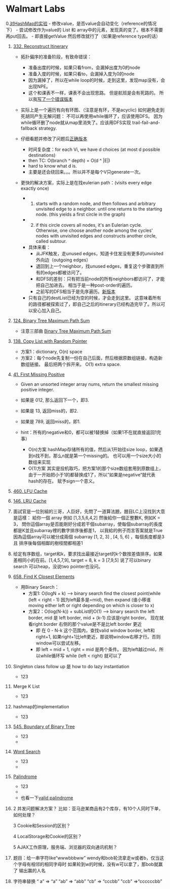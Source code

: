 # Walmart Labs
0.[对HashMap的实验](./HashMapExperiment.java)
    - 修改value，是否value会自动变化（reference的情况下）
        - 尝试修改作为value的 List 和 array中的元素，发现真的变了。根本不需要再put回去。
    - 即直接getValue 然后修改就行了（如果是reference type的话）

1. [332. Reconstruct Itinerary](https://leetcode.com/problems/reconstruct-itinerary/)
    - 拓扑偏序的准备阶段，有致命错误：
        - 准备出度的时候，如果只看from，会漏掉出度为0的node
        - 准备入度的时候，如果只看to，会漏掉入度为0的node
        - 因为漏掉了，所以在while loop的时候，走到这里，发现map没有，会出现NPE。
        - 这个和课表不一样，课表不会出现思路。 但是航班是会有死路的。 所以我[写了一个错误版本](./ReconstructItinerary_Wrong.java)
    - 实际上是一个遍历有向有环图、（注意是有环，不是acyclic) 如何避免走到死胡同产生无解问题： 不可以再使用while循环了，应该使用DFS。
          因为while循环删了node就从map里消失了。应该用DFS实现 trail-fail-and-fallback strategy.
    - 仔细看题并修改了问题后[正确版本](./ReconstructItinerary.java) 
        - 时间复杂度：for each Vi, we have d choices (at most d possible destinations)
        - then TC: O(branch ^ depth) = O(d ^ |E|)
        - hard to know what d is.
        - 主要是还会绕回来。。。所以并不是每个V只generate一次。
    
    - 更快的解决方案，实际上是在找eulerian path：(visits every edge exactly once)
        - 1. starts with a random node, and then follows and arbitrary unvisited edge to a neighbor. until one returns to the starting node. (this yields a first circle in the graph)
        - 2. if this circle covers all nodes, it's an Eulerian cycle. Otherwise, one choose another node among the cycles' nodes with unvisited edges and constructs another circle, called subtour.
        - 具体来看：
            - 从JFK触发，走unused edges，知道卡住发没有更多的unvisited外向边（outgoing edges）
            - 退回到上一个neighbor，找unused edges，重复这个步骤直到所有的edges都被访问了。 
            - 和DFS的差别：只有把当前node的所有neighbors都访问了，才能把自己加进去。 相当于是一种post-order的遍历。
            - 之前写的DFS相当于是先序遍历。[新版本](./ReconstructItinerary_new.java)
        - 只有自己的destList已经为空的时候，才会走到这里。 这意味着所有的路径都被探索过了，即自己之后的itinerary已经构造完毕了。所以可以安心加入自己。

2. [124. Binary Tree Maximum Path Sum](https://leetcode.com/problems/binary-tree-maximum-path-sum/)
    - 注意三部曲 [Binary Tree Maximum Path Sum](./BinaryTreeMaximumPathSum.java)

3. [138. Copy List with Random Pointer](https://leetcode.com/problems/copy-list-with-random-pointer/)
    - 方案1：dictionary, O(n) space
    - 方案2：每个node先复制一份在自己后面，然后根据原数组链接，构造新数组链接。 最后把两个拆开来。 O(1) extra space.

4. [41. First Missing Positive](https://leetcode.com/problems/first-missing-positive/)
    - Given an unsorted integer array nums, return the smallest missing positive integer.
    - 如果是 012, 那么返回下一个，即3.
    - 如果是 13, 返回miss的，即2.
    - 如果是 789, 返回miss的，即1.
    
    - hint：所有的negative和0，都可以被1替换掉（如果1不在就直接返回1完事）
        - O(n)方案 hashMap存储所有的值，然后从1开始往size loop，如果遇到n找不到，那么n就是第一个missing的。 也可以用一个size大小的数组来实现
        - O(1)方案 其实是投机取巧，把方案1的那个size数组套用到原数组上，由于一开始把小于1的都替换成1了，所以”如果是negative“就代表hash的存在。 赋予sign一个意义。
5. [460. LFU Cache](https://leetcode-cn.com/problems/lfu-cache/solution/lfuhuan-cun-by-leetcode-solution/)
    

6. [146. LRU Cache](https://leetcode-cn.com/problems/lru-cache/solution/)
    
   
7. []()面試官是一位別組的三哥，人巨好，先問了一道算法題，題目LC上沒找到大意是這樣：
給你一個 array 例如 [1,3,5,6,4,2] 然後給你一個正整數K, 例如K = 3，
問你這個array是否能剛好分成若干個subarray，使每個subarray的長度都是K並且subarray裡的數字排序後都差1，
以我給的例子而言答案就是True因為這個array可以被分成兩個 subarray [1, 2, 3] , [4, 5, 6] ，每個長度都是3且
排序後每個相鄰的樹枝間都相差1


8. 给定有序数组，target和k，要求找出最接近target的k个数按差值排序。如果差相同小的在前。[1,4,5,7,9], target = 8, k = 3 [7,9,5]   说了可以binary search 可以heap，没说two pointer也没问。


9. [658. Find K Closest Elements](https://leetcode.com/problems/find-k-closest-elements/)
    - 用Binary Search：
        - 方案1: O(logN + k) --> binary search find the closest point(while (left < right - 1) 因为left最多是=mid), then expand (谁小移谁 moving either left or right depending on which is closer to x)
        - 方案2：O(log(N-k)) + subList的O(1) --> binary search the left border, mid 是 left border, mid + (k-1) 应该是right border。 现在就看right border 右侧的那个value是不是比left border 更近
            - 即 在 0 - N-k 这个范围内，查找valid window border, left和right+1, 如果right+1比left更近，那说明window右移才行。否则window可以尝试左移。
            - 即 left = mid + 1, right = mid 是两个条件。 因为left越过mid，所以while循环写 while (left < right) 就可以了
10. Singleton class follow up 是 how to do lazy instantiation
    - 123

11. Merge K List
    - 123

12. hashmap的implemen‍‍‌‌‌‌‍‌‍‍‌‌‌‌‌‍‌‌‌tation
    - 123

13. [545. Boundary of Binary Tree](./https://leetcode.com/problems/boundary-of-binary-tree/)
    - 123
    - 
    
14. [Word Search](./https://leetcode.com/problems/word-search/)
    - 123
    - 
    
15. [Palindrome](./https://leetcode.com/problems/palindrome-number/)
    - 123
    - 
    - 也看一下[valid palindrome](./https://leetcode.com/problems/valid-palindrome/)
    
16. 2 并发问题解决方案？
    比如：亚马逊某商品有2个库存，有10个人同时下单，如何处理？

    3 Cookie和Sessi‍‍‌‌‌‌‍‌‍‍‌‌‌‌‌‍‌‌‌on的区别？

    4 LocalStorage和Cookie的区别？

    5 AJAX工作原理，服务端、浏览器的双向通讯机制？

17. 题目：给一串字符like“wwwbbbww”
wendy和bob轮流拿走w或者b，仅当这个字母有相邻的相同字母时
如果轮到w的时候，没有w可以拿了，那bob就赢了
输出赢的人名


18. 字符串替换
“ a” => “a”
“ab” => “abb”
“cb” => “cccbb”
"ccb" =>“ccccccbb”
    



